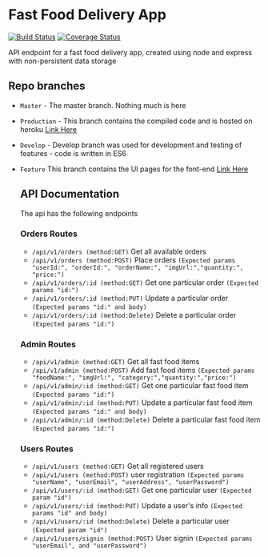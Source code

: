 # Fast Food Delivery App
[![Build Status](https://travis-ci.org/ekpangmichael/Fast-Food-Delivery-App.svg?branch=develop)](https://travis-ci.org/ekpangmichael/Fast-Food-Delivery-App)
[![Coverage Status](https://coveralls.io/repos/github/ekpangmichael/Fast-Food-Delivery-App/badge.png?branch=production)](https://coveralls.io/github/ekpangmichael/Fast-Food-Delivery-App?branch=production)

API endpoint for a fast food delivery app, created using node and express with non-persistent data storage

Repo branches
-------------

*   `Master` \- The master branch. Nothing much is here
*   `Production` \- This branch contains the compiled code and is hosted on heroku [Link Here](https://fast-food-api.herokuapp.com/)
*   `Develop` - Develop branch was used for development and testing of features - code is written in ES6 
*   `Feature` This branch contains the UI pages for the font-end [Link Here](https://ekpangmichael.github.io/Fast-Food-Delivery-App/)
    
    API Documentation
    -----------------
    
    The api has the following endpoints
    
    ### Orders Routes
    
    *   `/api/v1/orders (method:GET)` Get all available orders
    *   `/api/v1/orders (method:POST)` Place orders `(Expected params "userId:", "orderId:", "orderName:", "imgUrl:","quantity:", "price:")`
    *   `/api/v1/orders/:id (method:GET)` Get one particular order `(Expected params "id:")`
    *   `/api/v1/orders/:id (method:PUT)` Update a particular order `(Expected params "id:" and body)`
    *   `/api/v1/orders/:id (method:Delete)` Delete a particular order `(Expected params "id:")`
    
    ### Admin Routes
    
    *   `/api/v1/admin (method:GET)` Get all fast food items
    *   `/api/v1/admin (method:POST)` Add fast food items `(Expected params "foodName:", "imgUrl:", "category:","quantity:","price:")`
    *   `/api/v1/admin/:id (method:GET)` Get one particular fast food item `(Expected params "id:")`
    *   `/api/v1/admin/:id (method:PUT)` Update a particular fast food item `(Expected params "id:" and body)`
    *   `/api/v1/admin/:id (method:Delete)`
    Delete a particular fast food item `(Expected params "id:")`
    
    ### Users Routes
    
    *   `/api/v1/users (method:GET)` Get all registered users
    *   `/api/v1/users (method:POST)` user registration `(Expected params "userName", "userEmail", "userAddress", "userPassword")`
    *   `/api/v1/users/:id (method:GET)` Get one particular user `(Expected param "id")`
    *   `/api/v1/users/:id (method:PUT)` Update a user's info `(Expected params "id" and body)`
    *   `/api/v1/users/:id (method:Delete)` Delete a particular user `(Expected param "id")`
    *   `/api/v1/users/signin (method:POST)` User signin `(Expected params "userEmail", and "userPassword")`